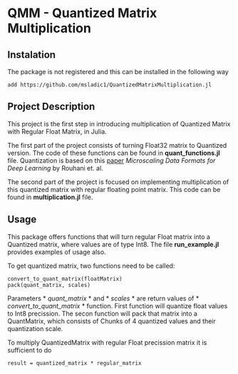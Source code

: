 # QMM - Quantized Matrix Multiplication

## Instalation
The package is not registered and this can be installed in the following way
```
add https://github.com/msladic1/QuantizedMatrixMultiplication.jl
```

## Project Description
This project is the first step in introducing multiplication of Quantized Matrix with Regular Float Matrix, in Julia.

The first part of the project consists of turning Float32 matrix to Quantized version. The code of these functions can be found in **quant_functions.jl** file.
Quantization is based on this [paper](https://arxiv.org/pdf/2310.10537.pdf) *Microscaling Data Formats for Deep Learning* by Rouhani et. al.

The second part of the project is focused on implementing multiplication of this quantized matrix with regular floating point matrix. This code can be found in **multiplication.jl** file.

## Usage
This package offers functions that will turn regular Float matrix into a Quantized matrix, where values are of type Int8.
The file **run_example.jl** provides examples of usage also.

To get quantized matrix, two functions need to be called: 
```
convert_to_quant_matrix(floatMatrix)
pack(quant_matrix, scales)
```
Parameters * *quant_matrix* * and * *scales* * are return values of * *convert_to_quant_matrix* * function.
First function will quantize float values to Int8 precission. 
The secon function will pack that matrix into a QuantMatrix, which consists of Chunks of 4 quantized values and their quantization scale.

To multiply QuantizedMatrix with regular Float precission matrix it is sufficient to do
```
result = quantized_matrix * regular_matrix
```
